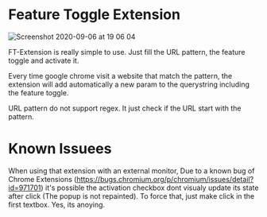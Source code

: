 # Feature Toggle Extension

![Screenshot 2020-09-06 at 19 06 04](https://user-images.githubusercontent.com/11645698/92331064-0a6cda80-f074-11ea-839a-873e38b745b8.png)


FT-Extension is really simple to use. Just fill the URL pattern, the feature toggle and activate it.

Every time google chrome visit a website that match the pattern, the extension will add automatically a new param to the querystring including the feature toggle.

URL pattern do not support regex. It just check if the URL start with the pattern.

# Known Issuees

When using that extension with an external monitor, Due to a known bug of Chrome Extensions (https://bugs.chromium.org/p/chromium/issues/detail?id=971701) it's possible the activation checkbox dont visualy update its state after click (The popup is not repainted). To force that, just make click in the first textbox. Yes, its anoying.

